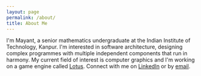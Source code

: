 ```yaml
---
layout: page
permalink: /about/
title: About Me
---
```


I'm Mayant, a senior mathematics undergraduate at the Indian Institute of Technology, Kanpur. I'm interested in software architecture, designing complex programmes with multiple independent components that run in harmony. My current field of interest is computer graphics and I'm working on a game engine called [Lotus](https://github.com/mayant15/lotus/). Connect with me on [LinkedIn](https://www.linkedin.com/in/mayant-mukul-222086172/) or by [email](mailto:mayantmukul@gmail.com).
